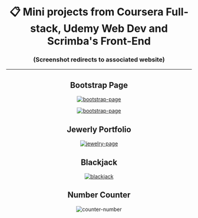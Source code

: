 <div id="header" align="center">
  
#  :clipboard: Mini projects from Coursera Full-stack, Udemy Web Dev and Scrimba's Front-End
### (Screenshot redirects to associated website)

---

## **Bootstrap Page**
[![bootstrap-page](https://github.com/Jaycelab/Projects/blob/main/Udemy/bootstrap-project/images/web1.png)](https://tindoge.vercel.app/)

[![bootstrap-page](https://github.com/Jaycelab/Projects/blob/main/Udemy/bootstrap-project/images/web2.png)](https://tindoge.vercel.app/)

## **Jewerly Portfolio**
[![jewelry-page](https://github.com/Jaycelab/Projects/blob/main/Coursera/mini_portfolio/images/mini-portfolio.png)](https://mangatagallopage.vercel.app/)

## **Blackjack**
[![blackjack](https://github.com/Jaycelab/Projects/blob/main/Scrimba/blackjack_app/images/blackjack-finished.png)](https://blackjack-21.vercel.app/)


## **Number Counter**
![counter-number](https://github.com/Jaycelab/Projects/blob/main/Scrimba/countdown_app/images/counter-finished.png)
</div>


